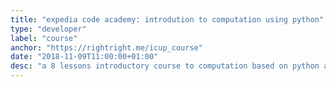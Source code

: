 ```yaml
---
title: "expedia code academy: introdution to computation using python"
type: "developer"
label: "course"
anchor: "https://rightright.me/icup_course"
date: "2018-11-09T11:00:00+01:00"
desc: "a 8 lessons introductory course to computation based on python and organized for the expedia code academy"
---
```

